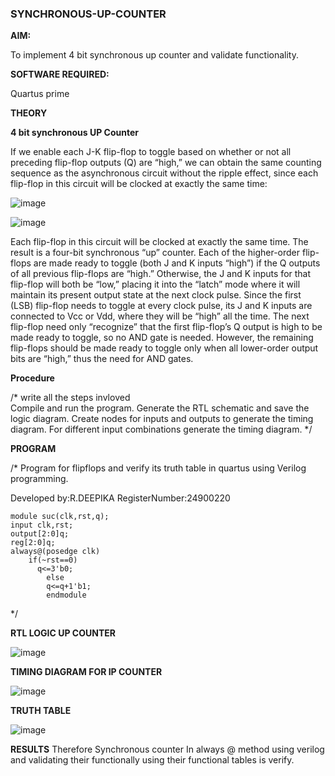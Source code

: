 ### SYNCHRONOUS-UP-COUNTER

**AIM:**

To implement 4 bit synchronous up counter and validate functionality.

**SOFTWARE REQUIRED:**

Quartus prime

**THEORY**

**4 bit synchronous UP Counter**

If we enable each J-K flip-flop to toggle based on whether or not all preceding flip-flop outputs (Q) are “high,” we can obtain the same counting sequence as the asynchronous circuit without the ripple effect, since each flip-flop in this circuit will be clocked at exactly the same time:

![image](https://github.com/naavaneetha/SYNCHRONOUS-UP-COUNTER/assets/154305477/d5db3fa0-e413-404c-b80e-b2f39d82e7e8)


![image](https://github.com/naavaneetha/SYNCHRONOUS-UP-COUNTER/assets/154305477/52cb61eb-d04b-442d-810c-31185a68410b)

Each flip-flop in this circuit will be clocked at exactly the same time.
The result is a four-bit synchronous “up” counter. Each of the higher-order flip-flops are made ready to toggle (both J and K inputs “high”) if the Q outputs of all previous flip-flops are “high.”
Otherwise, the J and K inputs for that flip-flop will both be “low,” placing it into the “latch” mode where it will maintain its present output state at the next clock pulse.
Since the first (LSB) flip-flop needs to toggle at every clock pulse, its J and K inputs are connected to Vcc or Vdd, where they will be “high” all the time.
The next flip-flop need only “recognize” that the first flip-flop’s Q output is high to be made ready to toggle, so no AND gate is needed.
However, the remaining flip-flops should be made ready to toggle only when all lower-order output bits are “high,” thus the need for AND gates.

**Procedure**

/* write all the steps invloved  
Compile and run the program.
Generate the RTL schematic and save the logic diagram.
Create nodes for inputs and outputs to generate the timing diagram. 
For different input combinations generate the timing diagram.
*/

**PROGRAM**

/* Program for flipflops and verify its truth table in quartus using Verilog programming. 

Developed by:R.DEEPIKA RegisterNumber:24900220

```
module suc(clk,rst,q);
input clk,rst;
output[2:0]q;
reg[2:0]q;
always@(posedge clk)
    if(~rst==0)
      q<=3'b0;
		else
		q<=q+1'b1;
		endmodule
```
*/

**RTL LOGIC UP COUNTER**

![image](https://github.com/user-attachments/assets/77a08539-8689-4b74-9f8c-840648013004)




**TIMING DIAGRAM FOR IP COUNTER**

![image](https://github.com/user-attachments/assets/466574aa-0caa-4a70-9961-a37056d2866d)



**TRUTH TABLE**

![image](https://github.com/user-attachments/assets/663a1d0d-3b66-4aa6-a7d5-0eddd777fad7)


**RESULTS**
Therefore Synchronous counter In always @ method using verilog and validating their functionally using their functional tables is verify.

